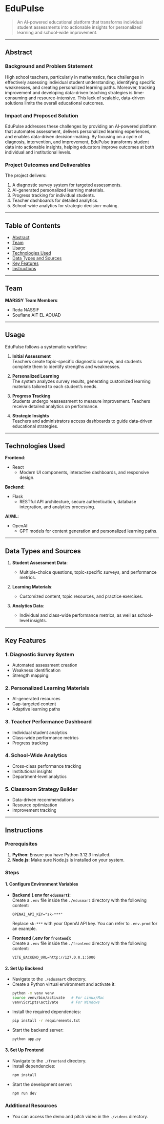 # EduPulse

> An AI-powered educational platform that transforms individual student assessments into actionable insights for personalized learning and school-wide improvement.

---

## Abstract

### Background and Problem Statement
High school teachers, particularly in mathematics, face challenges in effectively assessing individual student understanding, identifying specific weaknesses, and creating personalized learning paths. Moreover, tracking improvement and developing data-driven teaching strategies is time-consuming and resource-intensive. This lack of scalable, data-driven solutions limits the overall educational outcomes.

### Impact and Proposed Solution
EduPulse addresses these challenges by providing an AI-powered platform that automates assessment, delivers personalized learning experiences, and enables data-driven decision-making. By focusing on a cycle of diagnosis, intervention, and improvement, EduPulse transforms student data into actionable insights, helping educators improve outcomes at both individual and institutional levels.

### Project Outcomes and Deliverables
The project delivers:
1. A diagnostic survey system for targeted assessments.
2. AI-generated personalized learning materials.
3. Progress tracking for individual students.
4. Teacher dashboards for detailed analytics.
5. School-wide analytics for strategic decision-making.

---

## Table of Contents
- [Abstract](#abstract)
- [Team](#team)
- [Usage](#usage)
- [Technologies Used](#technologies-used)
- [Data Types and Sources](#data-types-and-sources)
- [Key Features](#key-features)
- [Instructions](#instructionss)

---

## Team
**MARSSY Team Members**:
- Reda NASSIF
- Soufiane AIT EL AOUAD
---

## Usage
EduPulse follows a systematic workflow:

1. **Initial Assessment**  
   Teachers create topic-specific diagnostic surveys, and students complete them to identify strengths and weaknesses.

2. **Personalized Learning**  
   The system analyzes survey results, generating customized learning materials tailored to each student’s needs.

3. **Progress Tracking**  
   Students undergo reassessment to measure improvement. Teachers receive detailed analytics on performance.

4. **Strategic Insights**  
   Teachers and administrators access dashboards to guide data-driven educational strategies.

---

## Technologies Used

**Frontend**:
- React  
  - Modern UI components, interactive dashboards, and responsive design.

**Backend**:
- Flask  
  - RESTful API architecture, secure authentication, database integration, and analytics processing.

**AI/ML**:
- OpenAI  
  - GPT models for content generation and personalized learning paths.

---

## Data Types and Sources
1. **Student Assessment Data**:  
   - Multiple-choice questions, topic-specific surveys, and performance metrics.

2. **Learning Materials**:  
   - Customized content, topic resources, and practice exercises.

3. **Analytics Data**:  
   - Individual and class-wide performance metrics, as well as school-level insights.

---

## Key Features

### 1. Diagnostic Survey System
- Automated assessment creation  
- Weakness identification  
- Strength mapping  

### 2. Personalized Learning Materials
- AI-generated resources  
- Gap-targeted content  
- Adaptive learning paths  

### 3. Teacher Performance Dashboard
- Individual student analytics  
- Class-wide performance metrics  
- Progress tracking  

### 4. School-Wide Analytics
- Cross-class performance tracking  
- Institutional insights  
- Department-level analytics  

### 5. Classroom Strategy Builder
- Data-driven recommendations  
- Resource optimization  
- Improvement tracking  

--- 



## Instructions

### Prerequisites
1. **Python**: Ensure you have Python 3.12.3 installed.
2. **Node.js**: Make sure Node.js is installed on your system.

### Steps

#### 1. Configure Environment Variables
- **Backend (.env for `edusmart`):**  
  Create a `.env` file inside the `./edusmart` directory with the following content:  
  ```env
  OPENAI_API_KEY="sk-***"
  ```
  Replace `sk-***` with your OpenAI API key. You can refer to `.env.prod` for an example.

- **Frontend (.env for `frontend`):**  
  Create a `.env` file inside the `./frontend` directory with the following content:  
  ```env
  VITE_BACKEND_URL=http://127.0.0.1:5000
  ```


#### 2. Set Up Backend
- Navigate to the `./edusmart` directory.  
- Create a Python virtual environment and activate it:  
  ```bash
  python -m venv venv
  source venv/bin/activate   # For Linux/Mac
  venv\Scripts\activate      # For Windows
  ```
- Install the required dependencies:  
  ```bash
  pip install -r requirements.txt
  ```
- Start the backend server:  
  ```bash
  python app.py
  ```

#### 3. Set Up Frontend
- Navigate to the `./frontend` directory.  
- Install dependencies:  
  ```bash
  npm install
  ```
- Start the development server:  
  ```bash
  npm run dev
  ```

### Additional Resources
- You can access the demo and pitch video in the `./videos` directory.